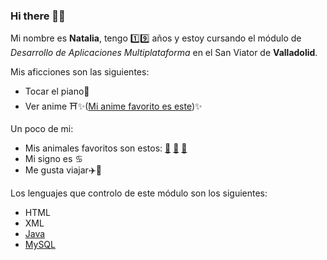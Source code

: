 ### Hi there 👋🌸

Mi nombre es **Natalia**, tengo 1️⃣9️⃣ años y estoy cursando el módulo de _Desarrollo de Aplicaciones Multiplataforma_ en el San Viator de **Valladolid**.

Mis aficciones son las siguientes:
* Tocar el piano🎹
* Ver anime ⛩️✨([Mi anime favorito es este](https://es.wikipedia.org/wiki/Kimetsu_no_Yaiba))✨

Un poco de mi: 
* Mis animales favoritos son estos: [🐘](https://www.google.com/url?sa=i&url=http%3A%2F%2Fwww.historionauta.com%2F2021%2F08%2Fel-elefante%2F&psig=AOvVaw03MXjVJHj5ZUIbIxZZvpJn&ust=1652343750842000&source=images&cd=vfe&ved=0CAwQjRxqFwoTCJDh46WC1_cCFQAAAAAdAAAAABAY) [🐼](https://www.google.com/imgres?imgurl=https%3A%2F%2Fosos10.com%2Fwp-content%2Fuploads%2F2017%2F09%2Foso-panda-habitat-.jpg&imgrefurl=https%3A%2F%2Fosos10.com%2Fpanda%2Fhabitat-donde-viven%2F&tbnid=P1t3bOIgRuPt9M&vet=12ahUKEwjHibyXhdf3AhUHsxoKHXl5DKYQMygPegUIARDzAQ..i&docid=fQ80leA531F38M&w=800&h=661&q=fotos%20osos%20panda&safe=active&ved=2ahUKEwjHibyXhdf3AhUHsxoKHXl5DKYQMygPegUIARDzAQ) [🐎](https://www.google.com/imgres?imgurl=https%3A%2F%2Fwww.zotal.com%2Fwp-content%2Fuploads%2F2019%2F08%2Frazascaballos.png&imgrefurl=https%3A%2F%2Fwww.zotal.com%2Ftipos-y-razas-de-caballos%2F&tbnid=6DZNPeObTnIJ4M&vet=12ahUKEwiwrL26hdf3AhXNxoUKHeliC4cQMygAegUIARDVAQ..i&docid=lH0fZ5kPs8ug3M&w=1022&h=557&q=fotos%20caballos&safe=active&ved=2ahUKEwiwrL26hdf3AhXNxoUKHeliC4cQMygAegUIARDVAQ)
* Mi signo es ♋
* Me gusta viajar✈️🚂

Los lenguajes que controlo de este módulo son los siguientes:
* HTML
* XML 
* [Java](https://github.com/devicons/devicon/blob/master/icons/java/java-original-wordmark.svg)
* [MySQL](https://github.com/devicons/devicon/blob/master/icons/mysql/mysql-original-wordmark.svg)
